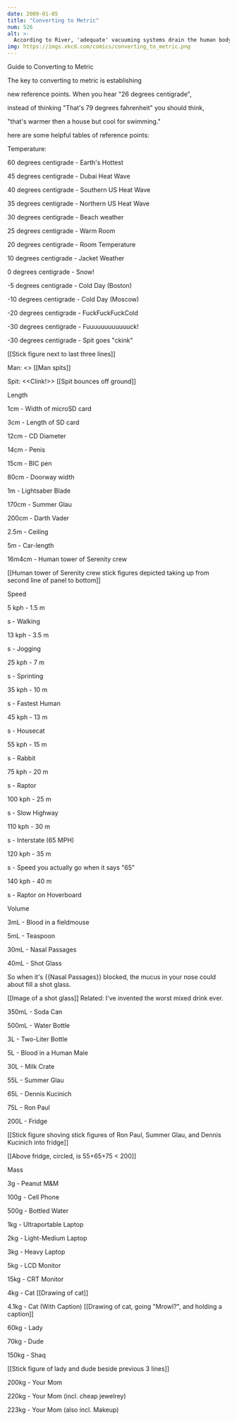```yaml
---
date: 2009-01-05
title: "Converting to Metric"
num: 526
alt: >-
  According to River, 'adequate' vacuuming systems drain the human body at about half a liter per second.
img: https://imgs.xkcd.com/comics/converting_to_metric.png
---
```

Guide to Converting to Metric

The key to converting to metric is establishing

new reference points.  When you hear "26 degrees centigrade",

instead of thinking "That's 79 degrees fahrenheit" you should think,

"that's warmer then a house but cool for swimming."

here are some helpful tables of reference points:

Temperature:

60 degrees centigrade - Earth's Hottest

45 degrees centigrade - Dubai Heat Wave

40 degrees centigrade - Southern US Heat Wave

35 degrees centigrade - Northern US Heat Wave

30 degrees centigrade - Beach weather

25 degrees centigrade - Warm Room

20 degrees centigrade - Room Temperature

10 degrees centigrade - Jacket Weather

0 degrees centigrade - Snow!

-5 degrees centigrade - Cold Day (Boston)

-10 degrees centigrade - Cold Day (Moscow)

-20 degrees centigrade - FuckFuckFuckCold

-30 degrees centigrade - Fuuuuuuuuuuuuck!

-30 degrees centigrade - Spit goes "ckink"

[[Stick figure next to last three lines]]

Man: <<Pthoo>> [[Man spits]]

Spit: <<Clink!>> [[Spit bounces off ground]]

Length

1cm - Width of microSD card

3cm - Length of SD card

12cm - CD Diameter

14cm - Penis

15cm - BIC pen

80cm - Doorway width

1m - Lightsaber Blade

170cm - Summer Glau

200cm - Darth Vader

2.5m - Ceiling

5m - Car-length

16m4cm - Human tower of Serenity crew

[[Human tower of Serenity crew stick figures depicted taking up from second line of panel to bottom]]

Speed

5 kph - 1.5 m

s - Walking

13 kph - 3.5 m

s - Jogging

25 kph - 7 m

s - Sprinting

35 kph - 10 m

s - Fastest Human

45 kph - 13 m

s - Housecat

55 kph - 15 m

s - Rabbit

75 kph - 20 m

s - Raptor

100 kph - 25 m

s - Slow Highway

110 kph - 30 m

s - Interstate (65 MPH)

120 kph - 35 m

s - Speed you actually go when it says "65"

140 kph - 40 m

s - Raptor on Hoverboard

Volume

3mL - Blood in a fieldmouse

5mL - Teaspoon

30mL - Nasal Passages

40mL - Shot Glass

  So when it's {{Nasal Passages}} blocked, the mucus in your nose could about fill a shot glass.

  [[Image of a shot glass]] Related: I've invented the worst mixed drink ever.

350mL - Soda Can

500mL - Water Bottle

3L - Two-Liter Bottle

5L - Blood in a Human Male

30L - Milk Crate

55L - Summer Glau

65L - Dennis Kucinich

75L - Ron Paul

200L - Fridge

[[Stick figure shoving stick figures of Ron Paul, Summer Glau, and Dennis Kucinich into fridge]]

[[Above fridge, circled, is 55+65+75 < 200]]

Mass

3g - Peanut M&M

100g - Cell Phone

500g - Bottled Water

1kg - Ultraportable Laptop

2kg - Light-Medium Laptop

3kg - Heavy Laptop

5kg - LCD Monitor

15kg - CRT Monitor

4kg - Cat [[Drawing of cat]]

4.1kg - Cat (With Caption) [[Drawing of cat, going "Mrowl?", and holding a caption]]

60kg - Lady

70kg - Dude

150kg - Shaq

[[Stick figure of lady and dude beside previous 3 lines]]

200kg - Your Mom

220kg - Your Mom (incl. cheap jewelrey)

223kg - Your Mom (also incl. Makeup)

